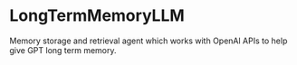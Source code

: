 # LongTermMemoryLLM
Memory storage and retrieval agent which works with OpenAl APIs to help give GPT long term memory. 
